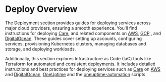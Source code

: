 # Deploy Overview
The Deployment section provides guides for deploying services across major cloud providers, ensuring a smooth experience. You'll find instructions for deploying [Care](./Care/index.md), and related components on [AWS](./Care/AWS/index.md), [GCP](./Care/GCP/index.md) , and [DigitalOcean](./Care/digitalOcean/index.md). These guides cover setting up accounts, configuring services, provisioning Kubernetes clusters, managing databases and storage, and deploying workloads.

Additionally, this section explores Infrastructure as Code (IaC) tools like Terraform for automated and consistent deployments. It includes detailed instructions and best practices for deploying services such as [Care](./Care/index.md) on [AWS](./Care/AWS/index.md) and [DigitalOcean](./Care/digitalOcean/index.md), [OneUptime](./OneUptime/index.md) and the [oneuptime-automation](./OneUptime/oneuptime-automation.md) scripts
